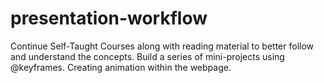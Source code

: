# presentation-workflow
Continue Self-Taught Courses along with reading material to better follow and understand the concepts. Build a series of mini-projects using @keyframes. Creating animation within the webpage.
